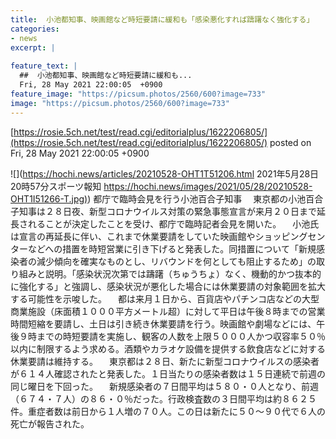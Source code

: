 ```yaml
---
title:  小池都知事、映画館など時短要請に緩和も「感染悪化すれば躊躇なく強化する」  
categories:
- news
excerpt: |
  
feature_text: |
  ##  小池都知事、映画館など時短要請に緩和も...
  Fri, 28 May 2021 22:00:05  +0900
feature_image: "https://picsum.photos/2560/600?image=733"
image: "https://picsum.photos/2560/600?image=733"
---
```


[https://rosie.5ch.net/test/read.cgi/editorialplus/1622206805/](https://rosie.5ch.net/test/read.cgi/editorialplus/1622206805/)
posted on Fri, 28 May 2021 22:00:05  +0900

<!--more-->

![](https://hochi.news/articles/20210528-OHT1T51206.html 2021年5月28日 20時57分スポーツ報知 [https://hochi.news/images/2021/05/28/20210528-OHT1I51266-T.jpg)](https://hochi.news/images/2021/05/28/20210528-OHT1I51266-T.jpg)) 都庁で臨時会見を行う小池百合子知事 　東京都の小池百合子知事は２８日夜、新型コロナウイルス対策の緊急事態宣言が来月２０日まで延長されることが決定したことを受け、都庁で臨時記者会見を開いた。 　小池氏は宣言の再延長に伴い、これまで休業要請をしていた映画館やショッピングセンターなどへの措置を時短営業に引き下げると発表した。同措置について「新規感染者の減少傾向を確実なものとし、リバウンドを何としても阻止するため」の取り組みと説明。「感染状況次第では躊躇（ちゅうちょ）なく、機動的かつ抜本的に強化する」と強調し、感染状況が悪化した場合には休業要請の対象範囲を拡大する可能性を示唆した。 　都は来月１日から、百貨店やパチンコ店などの大型商業施設（床面積１０００平方メートル超）に対して平日は午後８時までの営業時間短縮を要請し、土日は引き続き休業要請を行う。映画館や劇場などには、午後９時までの時短要請を実施し、観客の人数を上限５０００人かつ収容率５０％以内に制限するよう求める。酒類やカラオケ設備を提供する飲食店などに対する休業要請は維持する。 　東京都は２８日、新たに新型コロナウイルスの感染者が６１４人確認されたと発表した。１日当たりの感染者数は１５日連続で前週の同じ曜日を下回った。 　新規感染者の７日間平均は５８０・０人となり、前週（６７４・７人）の８６・０％だった。行政検査数の３日間平均は約８６２５件。重症者数は前日から１人増の７０人。この日は新たに５０〜９０代で６人の死亡が報告された。
